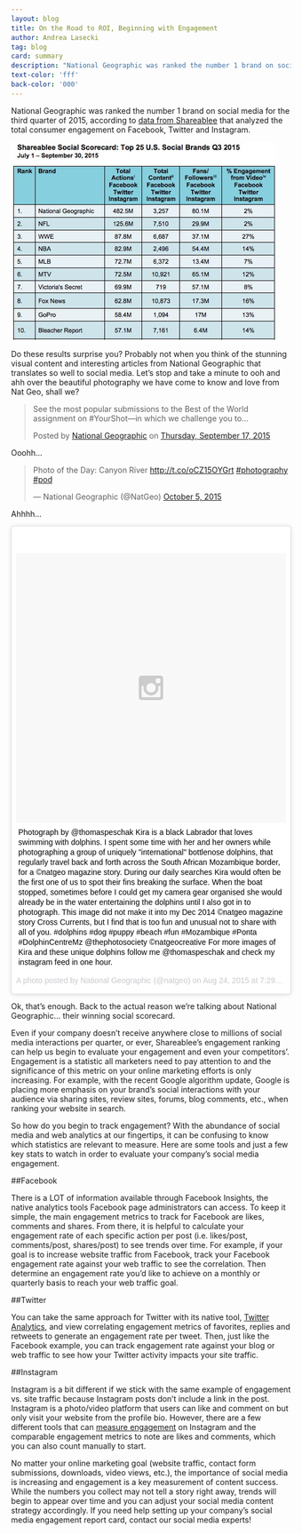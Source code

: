 ```yaml
---
layout: blog
title: On the Road to ROI, Beginning with Engagement
author: Andrea Lasecki
tag: blog
card: summary
description: "National Geographic was ranked the number 1 brand on social media for the third quarter of 2015, according to data from Shareablee that analyzed the total consumer engagement on Facebook, Twitter and Instagram."
text-color: 'fff'
back-color: '000'
---
```


National Geographic was ranked the number 1 brand on social media for the third quarter of 2015, according to [data from Shareablee](http://www.adweek.com/socialtimes/report-national-geographic-is-the-no-1-brand-on-social-media/628971) that analyzed the total consumer engagement on Facebook, Twitter and Instagram.

![Adweek Chart](/img/blog/On-the-Road-to-ROI-Beginning-with-Engagement.jpg)

Do these results surprise you? Probably not when you think of the stunning visual content and interesting articles from National Geographic that translates so well to social media. Let’s stop and take a minute to ooh and ahh over the beautiful photography we have come to know and love from Nat Geo, shall we?

<div id="fb-root"></div><script>(function(d, s, id) {  var js, fjs = d.getElementsByTagName(s)[0];  if (d.getElementById(id)) return;  js = d.createElement(s); js.id = id;  js.src = "//connect.facebook.net/en_US/sdk.js#xfbml=1&version=v2.3";  fjs.parentNode.insertBefore(js, fjs);}(document, 'script', 'facebook-jssdk'));</script><div class="fb-post" data-href="https://www.facebook.com/natgeo/photos/a.10150205173893951.320000.23497828950/10153146189858951/?type=3"><div class="fb-xfbml-parse-ignore"><blockquote cite="https://www.facebook.com/natgeo/photos/a.10150205173893951.320000.23497828950/10153146189858951/?type=3"><p>See the most popular submissions to the Best of the World assignment on #YourShot&#x2014;in which we challenge you to...</p>Posted by <a href="https://www.facebook.com/natgeo/">National Geographic</a> on&nbsp;<a href="https://www.facebook.com/natgeo/photos/a.10150205173893951.320000.23497828950/10153146189858951/?type=3">Thursday, September 17, 2015</a></blockquote></div></div>

Ooohh...

<blockquote class="twitter-tweet" lang="en"><p lang="en" dir="ltr">Photo of the Day: Canyon River <a href="http://t.co/oCZ15OYGrt">http://t.co/oCZ15OYGrt</a> <a href="https://twitter.com/hashtag/photography?src=hash">#photography</a> <a href="https://twitter.com/hashtag/pod?src=hash">#pod</a></p>&mdash; National Geographic (@NatGeo) <a href="https://twitter.com/NatGeo/status/650954845160112128">October 5, 2015</a></blockquote> <script async src="//platform.twitter.com/widgets.js" charset="utf-8"></script>

Ahhhh...

<blockquote class="instagram-media" data-instgrm-captioned data-instgrm-version="5" style=" background:#FFF; border:0; border-radius:3px; box-shadow:0 0 1px 0 rgba(0,0,0,0.5),0 1px 10px 0 rgba(0,0,0,0.15); margin: 1px; max-width:658px; padding:0; width:99.375%; width:-webkit-calc(100% - 2px); width:calc(100% - 2px);"><div style="padding:8px;"> <div style=" background:#F8F8F8; line-height:0; margin-top:40px; padding:50.0% 0; text-align:center; width:100%;"> <div style=" background:url(data:image/png;base64,iVBORw0KGgoAAAANSUhEUgAAACwAAAAsCAMAAAApWqozAAAAGFBMVEUiIiI9PT0eHh4gIB4hIBkcHBwcHBwcHBydr+JQAAAACHRSTlMABA4YHyQsM5jtaMwAAADfSURBVDjL7ZVBEgMhCAQBAf//42xcNbpAqakcM0ftUmFAAIBE81IqBJdS3lS6zs3bIpB9WED3YYXFPmHRfT8sgyrCP1x8uEUxLMzNWElFOYCV6mHWWwMzdPEKHlhLw7NWJqkHc4uIZphavDzA2JPzUDsBZziNae2S6owH8xPmX8G7zzgKEOPUoYHvGz1TBCxMkd3kwNVbU0gKHkx+iZILf77IofhrY1nYFnB/lQPb79drWOyJVa/DAvg9B/rLB4cC+Nqgdz/TvBbBnr6GBReqn/nRmDgaQEej7WhonozjF+Y2I/fZou/qAAAAAElFTkSuQmCC); display:block; height:44px; margin:0 auto -44px; position:relative; top:-22px; width:44px;"></div></div> <p style=" margin:8px 0 0 0; padding:0 4px;"> <a href="https://instagram.com/p/6xP4pdoVdy/" style=" color:#000; font-family:Arial,sans-serif; font-size:14px; font-style:normal; font-weight:normal; line-height:17px; text-decoration:none; word-wrap:break-word;">Photograph by @thomaspeschak Kira is a black Labrador that loves swimming with dolphins. I spent some time with her and her owners while photographing a group of uniquely &#34;international&#34; bottlenose dolphins, that regularly travel back and forth across the South African Mozambique border, for a ©natgeo magazine story. During our daily searches Kira would often be the first one of us to spot their fins breaking the surface. When the boat stopped, sometimes before I could get my camera gear organised she would already be in the water entertaining the dolphins until I also got in to photograph. This image did not make it into my Dec 2014 ©natgeo magazine story Cross Currents, but I find that is too fun and unusual not to share with all of you. #dolphins #dog #puppy #beach #fun #Mozambique #Ponta #DolphinCentreMz @thephotosociety ©natgeocreative For more images of Kira and these unique dolphins follow me @thomaspeschak and check my instagram feed in one hour.</a></p> <p style=" color:#c9c8cd; font-family:Arial,sans-serif; font-size:14px; line-height:17px; margin-bottom:0; margin-top:8px; overflow:hidden; padding:8px 0 7px; text-align:center; text-overflow:ellipsis; white-space:nowrap;">A photo posted by National Geographic (@natgeo) on <time style=" font-family:Arial,sans-serif; font-size:14px; line-height:17px;" datetime="2015-08-24T14:29:28+00:00">Aug 24, 2015 at 7:29am PDT</time></p></div></blockquote> <script async defer src="//platform.instagram.com/en_US/embeds.js"></script>

Ok, that’s enough. Back to the actual reason we’re talking about National Geographic... their winning social scorecard.

Even if your company doesn’t receive anywhere close to millions of social media interactions per quarter, or ever, Shareablee’s engagement ranking can help us begin to evaluate your engagement and even your competitors’. Engagement is a statistic all marketers need to pay attention to and the significance of this metric on your online marketing efforts is only increasing. For example, with the recent Google algorithm update, Google is placing more emphasis on your brand’s social interactions with your audience via sharing sites, review sites, forums, blog comments, etc., when ranking your website in search.

So how do you begin to track engagement? With the abundance of social media and web analytics at our fingertips, it can be confusing to know which statistics are relevant to measure. Here are some tools and just a few key stats to watch in order to evaluate your company’s social media engagement.

##Facebook

There is a LOT of information available through Facebook Insights, the native analytics tools Facebook page administrators can access. To keep it simple, the main engagement metrics to track for Facebook are likes, comments and shares. From there, it is helpful to calculate your engagement rate of each specific action per post (i.e. likes/post, comments/post, shares/post) to see trends over time. For example, if your goal is to increase website traffic from Facebook, track your Facebook engagement rate against your web traffic to see the correlation. Then determine an engagement rate you’d like to achieve on a monthly or quarterly basis to reach your web traffic goal.

##Twitter

You can take the same approach for Twitter with its native tool, [Twitter Analytics](https://analytics.twitter.com/about), and view correlating engagement metrics of favorites, replies and retweets to generate an engagement rate per tweet. Then, just like the Facebook example, you can track engagement rate against your blog or web traffic to see how your Twitter activity impacts your site traffic.

##Instagram

Instagram is a bit different if we stick with the same example of engagement vs. site traffic because Instagram posts don’t include a link in the post. Instagram is a photo/video platform that users can like and comment on but only visit your website from the profile bio.  However, there are a few different tools that can [measure engagement](http://www.socialmediatoday.com/social-networks/peteschauer/2015-07-11/5-best-free-instagram-analytics-tools) on Instagram and the comparable engagement metrics to note are likes and comments, which you can also count manually to start.

No matter your online marketing goal (website traffic, contact form submissions, downloads, video views, etc.), the importance of social media is increasing and engagement is a key measurement of content success. While the numbers you collect may not tell a story right away, trends will begin to appear over time and you can adjust your social media content strategy accordingly. If you need help setting up your company’s social media engagement report card, contact our social media experts!
